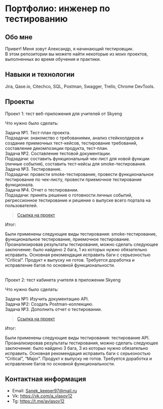 # Портфолио: инженер по тестированию

## Обо мне 

Привет! Меня зовут Александр, я начинающий тестировщик. <br>
В этом репозитории вы можете найти некоторые из моих проектов, выполненных во время обучения и практики.
<br>

## Навыки и технологии
Jira, Qase.io, Сitechco, SQL, Postman, Swagger, Trello, Chrome DevTools. <br>




## Проекты

<p> Проект 1: тест веб-приложения для учителей от Skyeng</p>
<p>Что нужно было сделать:<p>

Задача №1. Тест-план проекта. <br>
Подзадачи: знакомство с требованиями, анализ стейкхолдеров и создание приемочных тест-кейсов, тестирование требований, составление декомпозиции продукта, тест-план. <br>
Задача №2. Составление тестовой документации. <br>
Подзадачи: составить функциональный чек-лист для новой функции (личные события), составить тест-кейсы для smoke-тестирования. <br>
Задача №3. Тестирование. <br>
Подзадачи: провести smoke-тестирование, провести функциональное тестирование по чек-листу, провести приемочное тестирование функционала. <br>
Задача №4. Отчет о тестировании. <br>
Подзадачи: принять решение о готовности личных событий, регрессионное тестирование и решение о выпуске всего портала на пользователей. <br>



> <a href="https://docs.google.com/document/d/1BpFXAPlsPEbuN9nF9nDf0kZr0EFOZGXDsqG84mtMRgY/edit#heading=h.7123zkmz0rkx">Ссылка на проект</a>

 
 <p>Итог:<p>
Были применены следующие виды тестирования: smoke-тестирование, функциональное тестирование, приемочное тестирование.
Проанализировав результаты тестирования, можно сделать следующее заключение: было найдено 2 бага, 1 из которых нужно обязательно исправить.
Основная рекомендация исправить баги с серьезностью “Critical”.
Продукт к выпуску не готов. Требуется доработка и исправление багов по основной функциональности.<br>
  



<br> 

<p> Проект 2: тест кабинета учителя в приложении Skyeng</p>
<p>Что нужно было сделать:<p>
Задача №1: Изучить  документацию API. <br>
Задача №2: Создать Postman-коллекцию. <br>
Задача №3. Дополнить отчет о тестировании. <br>


> <a href="https://docs.google.com/document/d/1E6iJOwEb-f94xmmpLQ6bTiYuIH5XyTlg/edit">Ссылка на проект</a>
 
 
  <p>Итог:<p>
  Были применены следующие виды тестирования: тестирование API.
Проанализировав результаты тестирования, можно сделать следующее заключение: было найдено 3 бага, 3 из которых нужно обязательно исправить.
Основная рекомендация исправить баги с серьезностью “Critical”, “Major”.
Продукт к выпуску не готов. Требуется доработка и исправление багов по основной функциональности.<br>
  



## Контактная информация
- Email: Sanek_keeper97@mail.ru
- Vk: https://vk.com/a_vlasov12
- Tg: https://t.me/avlasov12
